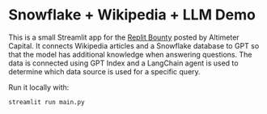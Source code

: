 # Snowflake + Wikipedia + LLM Demo

This is a small Streamlit app for the [Replit Bounty](https://twitter.com/altcap/status/1620446003777404930?s=20) posted by Altimeter Capital. It connects Wikipedia articles and a Snowflake database to GPT so that the model has additional knowledge when answering questions. The data is connected using GPT Index and a LangChain agent is used to determine which data source is used for a specific query.

Run it locally with:
```
streamlit run main.py
```

